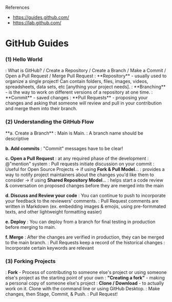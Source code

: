 References
- https://guides.github.com/
- https://lab.github.com/

# GitHub Guides
### (1) Hello World
<p>: What is GitHub? / Create a Repository / Create a Branch / Make a Commit / Open a Pull Request / Merge Pull Request
: **Repository** - usually used to organize a single project! Can contain folders, files, images, videos, spreadsheets, data sets, etc [anything your project needs].
: **Branching** - is the way to work on different versions of a repository at one time.
: **Commit** - saved changes
: **Pull Requests** - proposing your changes and asking that someone will review and pull in your contribution and merge them into their branch.
</p>

### (2) Understanding the GitHub Flow
<p>
**a. Create a Branch**
: Main is Main.
: A branch name should be descriptive

**b. Add commits**
: "Commit" messages have to be clear!

**c. Open a Pull Request**
: at any required phase of the development
: @"mention" system
: Pull requests initiate discussion on your commit
: Useful for Open Source Projects
     -> if using **Fork & Pull Model**...
         : provides a way to notify project maintainers about the changes you'd like them to consider
     -> if using **Shared Repository Model**...
         : helps start a code review & conversation on proposed changes before they are merged into the main

**d. Discuss and Review your code**
: You can continue to push to incorporate your feedback to the reviewers' comments.
: Pull Request comments are written in Markdown (ex. embedding images & emojis, using pre-formmated texts, and other lightweight formatting easier)

**e. Deploy**
: You can deploy from a branch for final testing in production before merging to main.

**f. Merge**
: After the changes are verified in production, they can be merged to the main branch.
: Pull Requests keep a record of the historical changes
: Incorporate certain keywords are relevant
</p>

### (3) Forking Projects
: **Fork** - Process of contributing to someone else's project or using someone else's project as the starting point of your own
: **"Creating a fork"** - making a personal copy of someone else's project
: **Clone / Download** - to actually work on it. Clone with the command line or using GitHub Desktop.
: Make changes, then Stage, Commit, & Push.
: Pull Request!